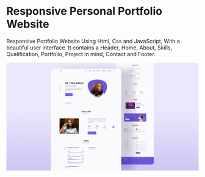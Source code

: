 # Responsive Personal Portfolio Website 
Responsive Portfolio Website Using Html, Css and JavaScript, With a beautiful user interface. It contains a Header, Home, About, Skills, Qualification, Portfolio, Project in mind, Contact and Footer.

![Resume cv](/preview.png)
